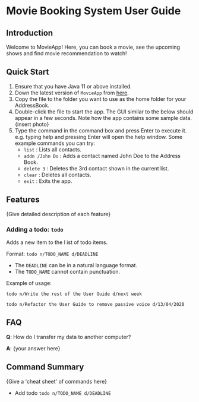 # Movie Booking System User Guide

## Introduction

Welcome to MovieApp! Here, you can book a movie, see the upcoming shows and find movie recommendation to watch!

## Quick Start

1. Ensure that you have Java 11 or above installed.
2. Down the latest version of `MovieApp` from [here](https://github.com/AY2021S2-CS2113-T10-3/tp/releases/tag/v1.0).
3. Copy the file to the folder you want to use as the home folder for your AddressBook.
4. Double-click the file to start the app. The GUI similar to the below should appear in a few seconds. Note how the app contains some sample data.
{insert photo}
5. Type the command in the command box and press Enter to execute it. e.g. typing help and pressing Enter will open the help window.
   Some example commands you can try:
    * `list` : Lists all contacts.
    * `addn /John Do` : Adds a contact named John Doe to the Address Book.
    * `delete 3` : Deletes the 3rd contact shown in the current list.
    * `clear` : Deletes all contacts.
    * `exit` : Exits the app.
   

## Features 

{Give detailed description of each feature}


### Adding a todo: `todo`
Adds a new item to the l
ist of todo items.

Format: `todo n/TODO_NAME d/DEADLINE`

* The `DEADLINE` can be in a natural language format.
* The `TODO_NAME` cannot contain punctuation.  

Example of usage: 

`todo n/Write the rest of the User Guide d/next week`

`todo n/Refactor the User Guide to remove passive voice d/13/04/2020`

## FAQ

**Q**: How do I transfer my data to another computer? 

**A**: {your answer here}

## Command Summary

{Give a 'cheat sheet' of commands here}

* Add todo `todo n/TODO_NAME d/DEADLINE`
